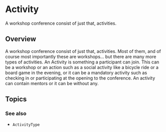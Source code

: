 # Activity

A workshop conference consist of just that, activities.

## Overview

A workshop conference consist of just that, activities. Most of them, and of course most importantly these are workshops... but there are many more types 
of activities. An Activity is something a participant can join. This can be a workshop or an action such as a social activity like a bicycle ride or a 
board game in the evening, or it can be a mandatory activity such as checking in or participating at the opening to the conference. 
An activity can contain mentors or it can be without any.

## Topics

### See also

- ``ActivityType``
